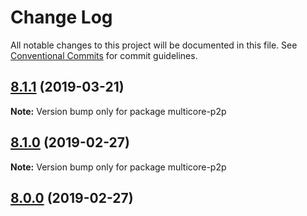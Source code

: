 # Change Log

All notable changes to this project will be documented in this file.
See [Conventional Commits](https://conventionalcommits.org) for commit guidelines.

## [8.1.1](https://github.com/bitpay/multicore-p2p/compare/v8.1.0...v8.1.1) (2019-03-21)

**Note:** Version bump only for package multicore-p2p

## [8.1.0](https://github.com/bitpay/multicore-p2p/compare/v5.0.0-beta.44...v8.1.0) (2019-02-27)

**Note:** Version bump only for package multicore-p2p

## [8.0.0](https://github.com/bitpay/multicore-p2p/compare/v5.0.0-beta.44...v8.0.0) (2019-02-27)
